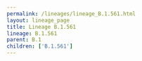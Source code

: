 ```yaml
---
permalink: /lineages/lineage_B.1.561.html
layout: lineage_page
title: Lineage B.1.561
lineage: B.1.561
parent: B.1
children: ['B.1.561']
---
```

